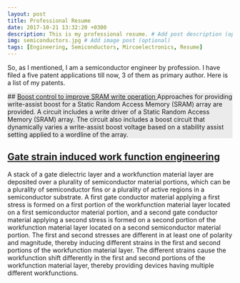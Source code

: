 ```yaml
---
layout: post
title: Professional Resume
date: 2017-10-21 13:32:20 +0300
description: This is my professional resume. # Add post description (optional)
img: semiconductors.jpg # Add image post (optional)
tags: [Engineering, Semiconductors, Mircoelectronics, Resume]
---
```


So, as I mentioned, I am a semiconductor engineer by profession. I have filed a five patent applications till now, 3 of them as primary author. Here is a list of my patents. 

<div style="border-radius: 5; background: #ebebeb">
	## <a href="https://patents.justia.com/patent/9548104">Boost control to improve SRAM write operation </a> 
	Approaches for providing write-assist boost for a Static Random Access Memory (SRAM) array are provided. A circuit includes a write driver of a Static Random Access Memory (SRAM) array. The circuit also includes a boost circuit that dynamically varies a write-assist boost voltage based on a stability assist setting applied to a wordline of the array. <br />
</div>

## <a href="https://patents.justia.com/patent/9105498">Gate strain induced work function engineering</a>
A stack of a gate dielectric layer and a workfunction material layer are deposited over a plurality of semiconductor material portions, which can be a plurality of semiconductor fins or a plurality of active regions in a semiconductor substrate. A first gate conductor material applying a first stress is formed on a first portion of the workfunction material layer located on a first semiconductor material portion, and a second gate conductor material applying a second stress is formed on a second portion of the workfunction material layer located on a second semiconductor material portion. The first and second stresses are different in at least one of polarity and magnitude, thereby inducing different strains in the first and second portions of the workfunction material layer. The different strains cause the workfunction shift differently in the first and second portions of the workfunction material layer, thereby providing devices having multiple different workfunctions. <br />
